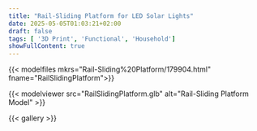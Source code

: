```yaml
---
title: "Rail-Sliding Platform for LED Solar Lights"
date: 2025-05-05T01:03:21+02:00
draft: false
tags: [ '3D Print', 'Functional', 'Household']
showFullContent: true
---
```


{{< modelfiles mkrs="Rail-Sliding%20Platform/179904.html" fname="RailSlidingPlatform">}}

{{< modelviewer src="RailSlidingPlatform.glb" alt="Rail-Sliding Platform Model" >}}

{{< gallery >}}